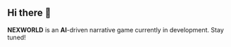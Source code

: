 ## Hi there 👋

**NEXWORLD** is an **AI**-driven narrative game currently in development. Stay tuned!
